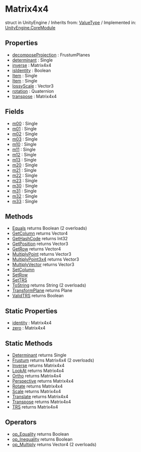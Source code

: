 # Matrix4x4
struct in UnityEngine
 / Inherits from: <a href="https://docs.unity3d.com/6000.0/Documentation/ScriptReference/ValueType.html" target="_blank">ValueType</a> / Implemented in: <a href="https://docs.unity3d.com/6000.0/Documentation/ScriptReference/UnityEngine.CoreModule.html" target="_blank">UnityEngine.CoreModule</a>
## Properties
- <a href="https://docs.unity3d.com/6000.0/Documentation/ScriptReference/Matrix4x4-decomposeProjection.html" target="_blank">decomposeProjection</a> : FrustumPlanes
- <a href="https://docs.unity3d.com/6000.0/Documentation/ScriptReference/Matrix4x4-determinant.html" target="_blank">determinant</a> : Single
- <a href="https://docs.unity3d.com/6000.0/Documentation/ScriptReference/Matrix4x4-inverse.html" target="_blank">inverse</a> : Matrix4x4
- <a href="https://docs.unity3d.com/6000.0/Documentation/ScriptReference/Matrix4x4-isIdentity.html" target="_blank">isIdentity</a> : Boolean
- <a href="https://docs.unity3d.com/6000.0/Documentation/ScriptReference/Matrix4x4-Item.html" target="_blank">Item</a> : Single
- <a href="https://docs.unity3d.com/6000.0/Documentation/ScriptReference/Matrix4x4-Item.html" target="_blank">Item</a> : Single
- <a href="https://docs.unity3d.com/6000.0/Documentation/ScriptReference/Matrix4x4-lossyScale.html" target="_blank">lossyScale</a> : Vector3
- <a href="https://docs.unity3d.com/6000.0/Documentation/ScriptReference/Matrix4x4-rotation.html" target="_blank">rotation</a> : Quaternion
- <a href="https://docs.unity3d.com/6000.0/Documentation/ScriptReference/Matrix4x4-transpose.html" target="_blank">transpose</a> : Matrix4x4
## Fields
- <a href="https://docs.unity3d.com/6000.0/Documentation/ScriptReference/Matrix4x4-m00.html" target="_blank">m00</a> : Single
- <a href="https://docs.unity3d.com/6000.0/Documentation/ScriptReference/Matrix4x4-m01.html" target="_blank">m01</a> : Single
- <a href="https://docs.unity3d.com/6000.0/Documentation/ScriptReference/Matrix4x4-m02.html" target="_blank">m02</a> : Single
- <a href="https://docs.unity3d.com/6000.0/Documentation/ScriptReference/Matrix4x4-m03.html" target="_blank">m03</a> : Single
- <a href="https://docs.unity3d.com/6000.0/Documentation/ScriptReference/Matrix4x4-m10.html" target="_blank">m10</a> : Single
- <a href="https://docs.unity3d.com/6000.0/Documentation/ScriptReference/Matrix4x4-m11.html" target="_blank">m11</a> : Single
- <a href="https://docs.unity3d.com/6000.0/Documentation/ScriptReference/Matrix4x4-m12.html" target="_blank">m12</a> : Single
- <a href="https://docs.unity3d.com/6000.0/Documentation/ScriptReference/Matrix4x4-m13.html" target="_blank">m13</a> : Single
- <a href="https://docs.unity3d.com/6000.0/Documentation/ScriptReference/Matrix4x4-m20.html" target="_blank">m20</a> : Single
- <a href="https://docs.unity3d.com/6000.0/Documentation/ScriptReference/Matrix4x4-m21.html" target="_blank">m21</a> : Single
- <a href="https://docs.unity3d.com/6000.0/Documentation/ScriptReference/Matrix4x4-m22.html" target="_blank">m22</a> : Single
- <a href="https://docs.unity3d.com/6000.0/Documentation/ScriptReference/Matrix4x4-m23.html" target="_blank">m23</a> : Single
- <a href="https://docs.unity3d.com/6000.0/Documentation/ScriptReference/Matrix4x4-m30.html" target="_blank">m30</a> : Single
- <a href="https://docs.unity3d.com/6000.0/Documentation/ScriptReference/Matrix4x4-m31.html" target="_blank">m31</a> : Single
- <a href="https://docs.unity3d.com/6000.0/Documentation/ScriptReference/Matrix4x4-m32.html" target="_blank">m32</a> : Single
- <a href="https://docs.unity3d.com/6000.0/Documentation/ScriptReference/Matrix4x4-m33.html" target="_blank">m33</a> : Single
## Methods
- <a href="https://docs.unity3d.com/6000.0/Documentation/ScriptReference/Matrix4x4.Equals.html" target="_blank">Equals</a> returns Boolean (2 overloads)
- <a href="https://docs.unity3d.com/6000.0/Documentation/ScriptReference/Matrix4x4.GetColumn.html" target="_blank">GetColumn</a> returns Vector4
- <a href="https://docs.unity3d.com/6000.0/Documentation/ScriptReference/Matrix4x4.GetHashCode.html" target="_blank">GetHashCode</a> returns Int32
- <a href="https://docs.unity3d.com/6000.0/Documentation/ScriptReference/Matrix4x4.GetPosition.html" target="_blank">GetPosition</a> returns Vector3
- <a href="https://docs.unity3d.com/6000.0/Documentation/ScriptReference/Matrix4x4.GetRow.html" target="_blank">GetRow</a> returns Vector4
- <a href="https://docs.unity3d.com/6000.0/Documentation/ScriptReference/Matrix4x4.MultiplyPoint.html" target="_blank">MultiplyPoint</a> returns Vector3
- <a href="https://docs.unity3d.com/6000.0/Documentation/ScriptReference/Matrix4x4.MultiplyPoint3x4.html" target="_blank">MultiplyPoint3x4</a> returns Vector3
- <a href="https://docs.unity3d.com/6000.0/Documentation/ScriptReference/Matrix4x4.MultiplyVector.html" target="_blank">MultiplyVector</a> returns Vector3
- <a href="https://docs.unity3d.com/6000.0/Documentation/ScriptReference/Matrix4x4.SetColumn.html" target="_blank">SetColumn</a>
- <a href="https://docs.unity3d.com/6000.0/Documentation/ScriptReference/Matrix4x4.SetRow.html" target="_blank">SetRow</a>
- <a href="https://docs.unity3d.com/6000.0/Documentation/ScriptReference/Matrix4x4.SetTRS.html" target="_blank">SetTRS</a>
- <a href="https://docs.unity3d.com/6000.0/Documentation/ScriptReference/Matrix4x4.ToString.html" target="_blank">ToString</a> returns String (2 overloads)
- <a href="https://docs.unity3d.com/6000.0/Documentation/ScriptReference/Matrix4x4.TransformPlane.html" target="_blank">TransformPlane</a> returns Plane
- <a href="https://docs.unity3d.com/6000.0/Documentation/ScriptReference/Matrix4x4.ValidTRS.html" target="_blank">ValidTRS</a> returns Boolean
## Static Properties
- <a href="https://docs.unity3d.com/6000.0/Documentation/ScriptReference/Matrix4x4-identity.html" target="_blank">identity</a> : Matrix4x4
- <a href="https://docs.unity3d.com/6000.0/Documentation/ScriptReference/Matrix4x4-zero.html" target="_blank">zero</a> : Matrix4x4
## Static Methods
- <a href="https://docs.unity3d.com/6000.0/Documentation/ScriptReference/Matrix4x4.Determinant.html" target="_blank">Determinant</a> returns Single
- <a href="https://docs.unity3d.com/6000.0/Documentation/ScriptReference/Matrix4x4.Frustum.html" target="_blank">Frustum</a> returns Matrix4x4 (2 overloads)
- <a href="https://docs.unity3d.com/6000.0/Documentation/ScriptReference/Matrix4x4.Inverse.html" target="_blank">Inverse</a> returns Matrix4x4
- <a href="https://docs.unity3d.com/6000.0/Documentation/ScriptReference/Matrix4x4.LookAt.html" target="_blank">LookAt</a> returns Matrix4x4
- <a href="https://docs.unity3d.com/6000.0/Documentation/ScriptReference/Matrix4x4.Ortho.html" target="_blank">Ortho</a> returns Matrix4x4
- <a href="https://docs.unity3d.com/6000.0/Documentation/ScriptReference/Matrix4x4.Perspective.html" target="_blank">Perspective</a> returns Matrix4x4
- <a href="https://docs.unity3d.com/6000.0/Documentation/ScriptReference/Matrix4x4.Rotate.html" target="_blank">Rotate</a> returns Matrix4x4
- <a href="https://docs.unity3d.com/6000.0/Documentation/ScriptReference/Matrix4x4.Scale.html" target="_blank">Scale</a> returns Matrix4x4
- <a href="https://docs.unity3d.com/6000.0/Documentation/ScriptReference/Matrix4x4.Translate.html" target="_blank">Translate</a> returns Matrix4x4
- <a href="https://docs.unity3d.com/6000.0/Documentation/ScriptReference/Matrix4x4.Transpose.html" target="_blank">Transpose</a> returns Matrix4x4
- <a href="https://docs.unity3d.com/6000.0/Documentation/ScriptReference/Matrix4x4.TRS.html" target="_blank">TRS</a> returns Matrix4x4
## Operators
- <a href="https://docs.unity3d.com/6000.0/Documentation/ScriptReference/Matrix4x4.op_Equality.html" target="_blank">op_Equality</a> returns Boolean
- <a href="https://docs.unity3d.com/6000.0/Documentation/ScriptReference/Matrix4x4.op_Inequality.html" target="_blank">op_Inequality</a> returns Boolean
- <a href="https://docs.unity3d.com/6000.0/Documentation/ScriptReference/Matrix4x4.op_Multiply.html" target="_blank">op_Multiply</a> returns Vector4 (2 overloads)
